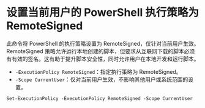 # 设置当前用户的 PowerShell 执行策略为 RemoteSigned

此命令将 PowerShell 的执行策略设置为 RemoteSigned，仅针对当前用户生效。RemoteSigned 策略允许运行本地创建的脚本，但要求从互联网下载的脚本必须有有效的签名。这有助于提升脚本安全性，同时允许用户在本地开发和运行脚本。

- `-ExecutionPolicy RemoteSigned`：指定执行策略为 RemoteSigned。
- `-Scope CurrentUser`：仅对当前用户生效，不影响其他用户或系统范围的设置。

`Set-ExecutionPolicy -ExecutionPolicy RemoteSigned -Scope CurrentUser`